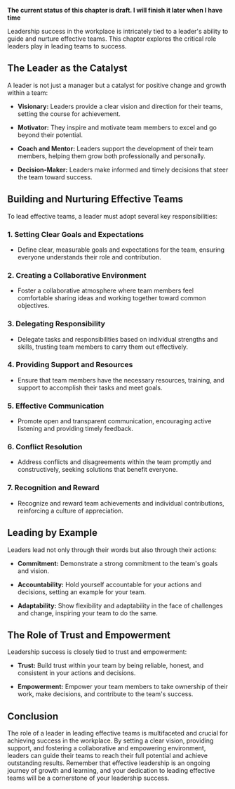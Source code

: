 **The current status of this chapter is draft. I will finish it later when I have time**

Leadership success in the workplace is intricately tied to a leader's ability to guide and nurture effective teams. This chapter explores the critical role leaders play in leading teams to success.

The Leader as the Catalyst
--------------------------

A leader is not just a manager but a catalyst for positive change and growth within a team:

* **Visionary:** Leaders provide a clear vision and direction for their teams, setting the course for achievement.

* **Motivator:** They inspire and motivate team members to excel and go beyond their potential.

* **Coach and Mentor:** Leaders support the development of their team members, helping them grow both professionally and personally.

* **Decision-Maker:** Leaders make informed and timely decisions that steer the team toward success.

Building and Nurturing Effective Teams
--------------------------------------

To lead effective teams, a leader must adopt several key responsibilities:

### 1. **Setting Clear Goals and Expectations**

* Define clear, measurable goals and expectations for the team, ensuring everyone understands their role and contribution.

### 2. **Creating a Collaborative Environment**

* Foster a collaborative atmosphere where team members feel comfortable sharing ideas and working together toward common objectives.

### 3. **Delegating Responsibility**

* Delegate tasks and responsibilities based on individual strengths and skills, trusting team members to carry them out effectively.

### 4. **Providing Support and Resources**

* Ensure that team members have the necessary resources, training, and support to accomplish their tasks and meet goals.

### 5. **Effective Communication**

* Promote open and transparent communication, encouraging active listening and providing timely feedback.

### 6. **Conflict Resolution**

* Address conflicts and disagreements within the team promptly and constructively, seeking solutions that benefit everyone.

### 7. **Recognition and Reward**

* Recognize and reward team achievements and individual contributions, reinforcing a culture of appreciation.

Leading by Example
------------------

Leaders lead not only through their words but also through their actions:

* **Commitment:** Demonstrate a strong commitment to the team's goals and vision.

* **Accountability:** Hold yourself accountable for your actions and decisions, setting an example for your team.

* **Adaptability:** Show flexibility and adaptability in the face of challenges and change, inspiring your team to do the same.

The Role of Trust and Empowerment
---------------------------------

Leadership success is closely tied to trust and empowerment:

* **Trust:** Build trust within your team by being reliable, honest, and consistent in your actions and decisions.

* **Empowerment:** Empower your team members to take ownership of their work, make decisions, and contribute to the team's success.

Conclusion
----------

The role of a leader in leading effective teams is multifaceted and crucial for achieving success in the workplace. By setting a clear vision, providing support, and fostering a collaborative and empowering environment, leaders can guide their teams to reach their full potential and achieve outstanding results. Remember that effective leadership is an ongoing journey of growth and learning, and your dedication to leading effective teams will be a cornerstone of your leadership success.
